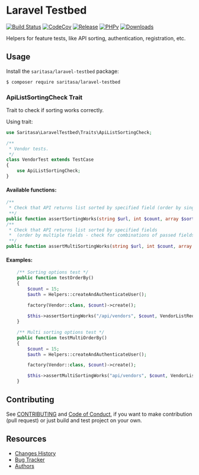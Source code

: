 # Laravel Testbed

[![Build Status](https://github.com/Saritasa/php-laravel-testbed/workflows/build/badge.svg)](https://github.com/Saritasa/php-laravel-testbed/actions)
[![CodeCov](https://codecov.io/gh/Saritasa/php-laravel-testbed/branch/master/graph/badge.svg)](https://codecov.io/gh/Saritasa/php-laravel-testbed)
[![Release](https://img.shields.io/github/release/Saritasa/php-laravel-testbed.svg)](https://github.com/Saritasa/php-laravel-testbed/releases)
[![PHPv](https://img.shields.io/packagist/php-v/saritasa/laravel-testbed.svg)](http://www.php.net)
[![Downloads](https://img.shields.io/packagist/dt/saritasa/laravel-testbed.svg)](https://packagist.org/packages/saritasa/laravel-testbed)

Helpers for feature tests, like API sorting, authentication, registration, etc.

## Usage

Install the ```saritasa/laravel-testbed``` package:

```bash
$ composer require saritasa/laravel-testbed
```

### ApiListSortingCheck Trait
Trait to check if sorting works correctly.

Using trait:
```php
use Saritasa\LaravelTestbed\Traits\ApiListSortingCheck;

/**
 * Vendor tests.
 */
class VendorTest extends TestCase
{
    use ApiListSortingCheck;
}
```

#### Available functions:
```php
/**
 * Check that API returns list sorted by specified field (order by single field - check for each of passed fields).
 **/
public function assertSortingWorks(string $url, int $count, array $sortingFields, array $auth): void
/**
 * Check that API returns list sorted by specified fields
 *  (order by multiple fields - check for combinations of passed fields).
 **/
public function assertMultiSortingWorks(string $url, int $count, array $sortingFields, array $auth): void
```

#### Examples:
```php
    /** Sorting options test */
    public function testOrderBy()
    {
        $count = 15;
        $auth = Helpers::createAndAuthenticateUser();

        factory(Vendor::class, $count)->create();
        
        $this->assertSortingWorks("/api/vendors", $count, VendorListRequest::SORTING_FIELDS, $auth);
    }

    /** Multi sorting options test */
    public function testMultiOrderBy()
    {
        $count = 15;
        $auth = Helpers::createAndAuthenticateUser();

        factory(Vendor::class, $count)->create();

        $this->assertMultiSortingWorks("api/vendors", $count, VendorListRequest::SORTING_FIELDS, $auth);
    }
```

## Contributing
See [CONTRIBUTING](CONTRIBUTING.md) and [Code of Conduct](CONDUCT.md),
if you want to make contribution (pull request)
or just build and test project on your own.

## Resources

* [Changes History](CHANGES.md)
* [Bug Tracker](https://github.com/Saritasa/php-laravel-testbed/issues)
* [Authors](https://github.com/Saritasa/php-laravel-testbed/contributors)
